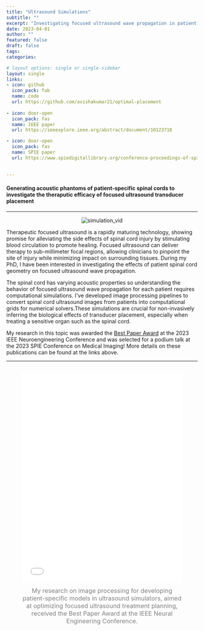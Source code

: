 ```yaml
---
title: "Ultrasound Simulations"
subtitle: ""
excerpt: "Investigating focused ultrasound wave propagation in patient-specific spinal cord anatomy"
date: 2023-04-01
author: ""
featured: false
draft: false
tags:
categories:

# layout options: single or single-sidebar
layout: single
links:
- icon: github
  icon_pack: fab
  name: code
  url: https://github.com/avishakumar21/optimal-placement
  
- icon: door-open
  icon_pack: fas
  name: IEEE paper
  url: https://ieeexplore.ieee.org/abstract/document/10123718

- icon: door-open
  icon_pack: fas
  name: SPIE paper
  url: https://www.spiedigitallibrary.org/conference-proceedings-of-spie/12466/1246615/Computational-modeling-towards-focused-ultrasound-therapy-for-spinal-cord-injury/10.1117/12.2654357.full

  
---
```


#### Generating acoustic phantoms of patient-specific spinal cords to investigate the theraputic efficacy of focused ultrasound transducer placement 
---

<div align="center">
  <img src="spie_sagittal_cropped.gif" alt="simulation_vid" style="max-width: 100%; height: auto;" loop>
</div>

Therapeutic focused ultrasound is a rapidly maturing technology, showing promise for alleviating the side effects of spinal cord injury by stimulating blood circulation to promote healing. Focused ultrasound can deliver therapy to sub-millimeter focal regions, allowing clinicians to pinpoint the site of injury while minimizing impact on surrounding tissues. During my PhD, I have been interested in investigating the effects of patient spinal cord geometry on focused ultrasound wave propagation. 

The spinal cord has varying acoustic properties so understanding the behavior of focused ultrasound wave propagation for each patient requires computational simulations. I've developed image processing pipelines to convert spinal cord ultrasound images from patients into computational grids for numerical solvers.These simulations are crucial for non-invasively inferring the biological effects of transducer placement, especially when treating a sensitive organ such as the spinal cord. 

My research in this topic was awarded the [Best Paper Award](https://2023.ieee-ner.org/) at the 2023 IEEE Neuroengineering Conference and was selected for a podium talk at the 2023 SPIE Conference on Medical Imaging! More details on these publications can be found at the links above.   

---

<!-- Embed PDF Poster -->
<figure style="margin-top: 30px; text-align: center;">
  <iframe
    src="/files/NER 2023 poster.pdf"
    width="100%"
    height="555px"
    style="border: none;"
    loading="lazy">
  </iframe>
  <figcaption style="font-size: 1rem; color: gray; margin-top: 10px;">
    My research on image processing for developing patient-specific models in ultrasound simulators, aimed at optimizing focused ultrasound treatment planning, received the Best Paper Award at the IEEE Neural Engineering Conference.
  </figcaption>
</figure>
